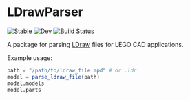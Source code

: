 # LDrawParser

[![Stable](https://img.shields.io/badge/docs-stable-blue.svg)](https://kylejbrown17.github.io/LDrawParser.jl/stable)
[![Dev](https://img.shields.io/badge/docs-dev-blue.svg)](https://kylejbrown17.github.io/LDrawParser.jl/dev)
[![Build Status](https://github.com/kylejbrown17/LDrawParser.jl/workflows/CI/badge.svg)](https://github.com/kylejbrown17/LDrawParser.jl/actions)

A package for parsing [LDraw](https://www.ldraw.org/) files for LEGO CAD applications.

Example usage:

```Julia
path = "/path/to/ldraw_file.mpd" # or .ldr
model = parse_ldraw_file(path)
model.models
model.parts
```
